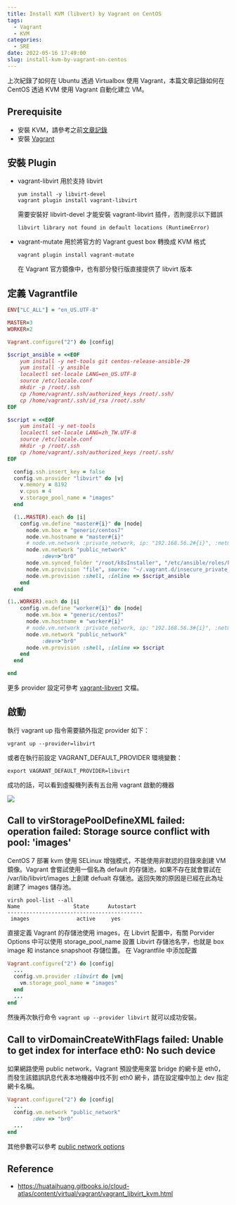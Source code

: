 ```yaml
---
title: Install KVM (libvert) by Vagrant on CentOS
tags:
  - Vagrant
  - KVM
categories:
  - SRE
date: 2022-05-16 17:49:00
slug: install-kvm-by-vagrant-on-centos
---
```


上次紀錄了如何在 Ubuntu 透過 Virtualbox 使用 Vagrant，本篇文章記錄如何在 CentOS 透過 KVM 使用 Vagrant 自動化建立 VM。

<!--more-->

## Prerequisite

- 安裝 KVM，請參考之前[文章記錄](https://wingardiumleviosaa.github.io/KVM-virt-install-CentOS/)
- 安裝 [Vagrant](https://www.vagrantup.com/downloads)

## 安裝 Plugin

- vagrant-libvirt
  用於支持 libvirt
  ```
  yum install -y libvirt-devel
  vagrant plugin install vagrant-libvirt
  ```
  需要安裝好 libvirt-devel 才能安裝 vagrant-libvirt 插件，否則提示以下錯誤
  ```
  libvirt library not found in default locations (RuntimeError)
  ```
- vagrant-mutate
  用於將官方的 Vagrant guest box 轉換成 KVM 格式
  ```
  vagrant plugin install vagrant-mutate
  ```
  在 Vagrant 官方鏡像中，也有部分發行版直接提供了 libvirt 版本

## 定義 Vagrantfile

```ruby
ENV["LC_ALL"] = "en_US.UTF-8"

MASTER=3
WORKER=2

Vagrant.configure("2") do |config|

$script_ansible = <<EOF
    yum install -y net-tools git centos-release-ansible-29
    yum install -y ansible
    localectl set-locale LANG=en_US.UTF-8
    source /etc/locale.conf
    mkdir -p /root/.ssh
    cp /home/vagrant/.ssh/authorized_keys /root/.ssh/
    cp /home/vagrant/.ssh/id_rsa /root/.ssh/
EOF

$script = <<EOF
    yum install -y net-tools
    localectl set-locale LANG=zh_TW.UTF-8
    source /etc/locale.conf
    mkdir -p /root/.ssh
    cp /home/vagrant/.ssh/authorized_keys /root/.ssh/
EOF

  config.ssh.insert_key = false
  config.vm.provider "libvirt" do |v|
    v.memory = 8192
    v.cpus = 4
    v.storage_pool_name = "images"
  end

  (1..MASTER).each do |i|
    config.vm.define "master#{i}" do |node|
      node.vm.box = "generic/centos7"
      node.vm.hostname = "master#{i}"
      # node.vm.network :private_network, ip: "192.168.56.2#{i}", :netmask => "255.255.255.0"
      node.vm.network "public_network"
           :dev=>"br0"
      node.vm.synced_folder "/root/k8sInstaller", "/etc/ansible/roles/k8sInstaller"
      node.vm.provision "file", source: "~/.vagrant.d/insecure_private_key", destination: "~/.ssh/id_rsa"
      node.vm.provision :shell, :inline => $script_ansible
    end
  end

(1..WORKER).each do |i|
    config.vm.define "worker#{i}" do |node|
      node.vm.box = "generic/centos7"
      node.vm.hostname = "worker#{i}"
      # node.vm.network :private_network, ip: "192.168.56.3#{i}", :netmask => "255.255.255.0"
      node.vm.network "public_network"
           :dev=>"br0"
      node.vm.provision :shell, :inline => $script
    end
  end

end
```

更多 provider 設定可參考 [vagrant-libvert](https://github.com/vagrant-libvirt/vagrant-libvirt#vagrant-libvirt-provider) 文檔。

## 啟動

執行 vagrant up 指令需要額外指定 provider 如下：

```
vgrant up --provider=libvirt
```

或者在執行前設定 VAGRANT_DEFAULT_PROVIDER 環境變數：

```
export VAGRANT_DEFAULT_PROVIDER=libvirt
```

成功的話，可以看到虛擬機列表有五台用 vagrant 啟動的機器

![](https://imgur.com/3vGJKRr.png)

## Call to virStoragePoolDefineXML failed: operation failed: Storage source conflict with pool: 'images'

CentOS 7 部署 kvm 使用 SELinux 增強模式，不能使用非默認的目錄來創建 VM 鏡像。Vagrant 會嘗試使用一個名為 default 的存儲池，如果不存在就會嘗試在 /var/lib/libvirt/images 上創建 defualt 存儲池。返回失敗的原因是已經在此為址創建了 images 儲存池。

```
virsh pool-list --all
Name                 State      Autostart
-------------------------------------------
 images               active     yes
```

直接定義 Vagrant 的存儲池使用 images，在 Libvirt 配置中，有關 Porvider Options 中可以使用 storage_pool_name 設置 Libvirt 存儲池名字，也就是 box image 和 instance snapshoot 存儲位置。
在 Vagrantfile 中添加配置

```ruby
Vagrant.configure("2") do |config|
  ...
  config.vm.provider :libvirt do |vm|
    vm.storage_pool_name = "images"
  end
  ...
end
```

然後再次執行命令 `vagrant up --provider libvirt` 就可以成功安裝。

## Call to virDomainCreateWithFlags failed: Unable to get index for interface eth0: No such device

如果網路使用 public network，Vagrant 預設使用來當 bridge 的網卡是 eth0，而發生該錯誤訊息代表本地機器中找不到 eth0 網卡，請在設定檔中加上 dev 指定網卡名稱。

```ruby
Vagrant.configure("2") do |config|
  ...
  config.vm.network "public_network"
        :dev => "br0"
  ...
end
```

其他參數可以參考 [public network options](https://github.com/vagrant-libvirt/vagrant-libvirt#public-network-options)

## Reference

- https://huataihuang.gitbooks.io/cloud-atlas/content/virtual/vagrant/vagrant_libvirt_kvm.html
